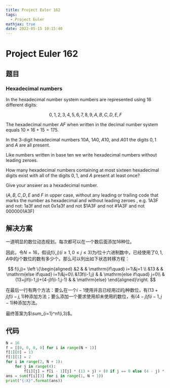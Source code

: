 ```yaml
---
title: Project Euler 162
tags:
  - Project Euler
mathjax: true
date: 2022-05-15 10:15:40
---
```


<escape><!-- more --></escape>

# Project Euler 162

## 题目

### Hexadecimal numbers

In  the hexadecimal number system numbers are represented using $16$ different digits:

$$0,1,2,3,4,5,6,7,8,9,A,B,C,D,E,F$$

The hexadecimal number $AF$ when written in the decimal number system equals $10\times 16+15=175$.

In the $3$-digit hexadecimal numbers $10A$, $1A0$, $A10$, and $A01$ the digits $0,1$ and $A$ are all present.

Like numbers written in base ten we write hexadecimal numbers without leading zeroes.

How many hexadecimal numbers containing at most sixteen hexadecimal digits exist with all of the digits $0,1$, and $A$ present at least once?

Give your answer as a hexadecimal number.

($A,B,C,D,E$ and $F$ in upper case, without any leading or trailing code that marks the number as hexadecimal and without leading zeroes , e.g. 1A3F and not: 1a3f and not 0x1a3f and not $1A3F and not #1A3F and not 0000001A3F)

## 解决方案

一道明显的数位动态规划。每次都可以在一个数后面添加16种位。

因此，令$N=16$，假设$f(i,j)(i\ge 1,0\le j\le3)$为$i$位十六进制数中，已经使用了$0,1,A$中的$j$个数位的数有多少个。那么可以列出如下状态转移方程：

$$
f(i,j)=
\left \{\begin{aligned}
  &2  & & \mathrm{if\quad} i=1\&j=1 \\
  &13 & & \mathrm{else if\quad} i=1\&j=0\\
  &13f(i-1,j) & & \mathrm{else if\quad} j=0\\
  &(13+j)f(i-1,j)+(4-j)f(i-1,j-1) & & \mathrm{else}
\end{aligned}\right.
$$

在最后一行有两个方法：要么在一个$i-1$使用并且已经用过的$j$种数位，有$(13+j)f(i-j,1)$种添加方法；要么添加一个要求使用却未使用的数位，有$(4-j)f(i-1,j-1)$种添加方法。

最终答案为$\sum_{i=1}^nf(i,3)$。

## 代码

```py
N = 16
f = [[0, 0, 0, 0] for i in range(N + 1)]
f[1][0] = 13
f[1][1] = 2
for i in range(2, N + 1):
    for j in range(4):
        f[i][j] = f[i - 1][j] * (13 + j) + (0 if j == 0 else (4 - j) * f[i - 1][j - 1])
ans = sum(f[i][3] for i in range(1, N + 1))
print("{:X}".format(ans))

```
